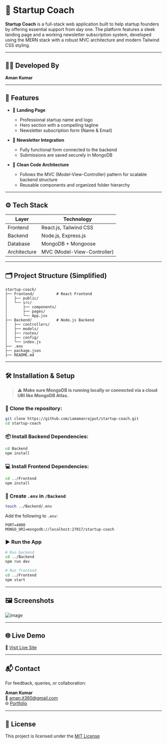 # 🚀 Startup Coach

**Startup Coach** is a full-stack web application built to help startup founders by offering essential support from day one. The platform features a sleek landing page and a working newsletter subscription system, developed using the MERN stack with a robust MVC architecture and modern Tailwind CSS styling.

---

## 👨‍💻 Developed By

**Aman Kumar**

---

## 📌 Features

- 🔹 **Landing Page**

  - Professional startup name and logo
  - Hero section with a compelling tagline
  - Newsletter subscription form (Name & Email)

- 🔹 **Newsletter Integration**

  - Fully functional form connected to the backend
  - Submissions are saved securely in MongoDB

- 🔹 **Clean Code Architecture**
  - Follows the MVC (Model-View-Controller) pattern for scalable backend structure
  - Reusable components and organized folder hierarchy

---

## ⚙️ Tech Stack

| Layer        | Technology                  |
| ------------ | --------------------------- |
| Frontend     | React.js, Tailwind CSS      |
| Backend      | Node.js, Express.js         |
| Database     | MongoDB + Mongoose          |
| Architecture | MVC (Model-View-Controller) |

---

## 🗂️ Project Structure (Simplified)

```
startup-coach/
├── Frontend/          # React Frontend
│   ├── public/
│   └── src/
│       ├── components/
│       ├── pages/
│       └── App.jsx
├── Backend/           # Node.js Backend
│   ├── controllers/
│   ├── models/
│   ├── routes/
│   ├── config/
│   └── index.js
├── .env
├── package.json
├── README.md
```

---

## 🛠️ Installation & Setup

> ⚠️ **Make sure MongoDB is running locally or connected via a cloud URI like MongoDB Atlas.**

### 🔽 Clone the repository:

```bash
git clone https://github.com/iamamanrajput/startup-coach.git
cd startup-coach
```

### 📦 Install Backend Dependencies:

```bash
cd Backend
npm install
```

### 💻 Install Frontend Dependencies:

```bash
cd ../Frontend
npm install
```

### 🔐 Create `.env` in `/Backend`

```bash
touch ../Backend/.env
```

Add the following to `.env`:

```env
PORT=4000
MONGO_URI=mongodb://localhost:27017/startup-coach
```

### ▶️ Run the App

```bash
# Run backend
cd ../Backend
npm run dev

# Run frontend
cd ../Frontend
npm start
```

---

## 🖼️ Screenshots

![image](https://github.com/user-attachments/assets/6f47cec4-f3e9-4ccb-b17d-3814c78d8da5)

---

## 🌐 Live Demo

🔗 [Visit Live Site](https://startupcoaching.vercel.app)

---

## 📬 Contact

For feedback, queries, or collaboration:

**Aman Kumar**  
📧 aman.it360@gmail.com  
🌐 [Portfolio](https://aman-rajput.vercel.app)

---

## 📄 License

This project is licensed under the [MIT License](LICENSE)
